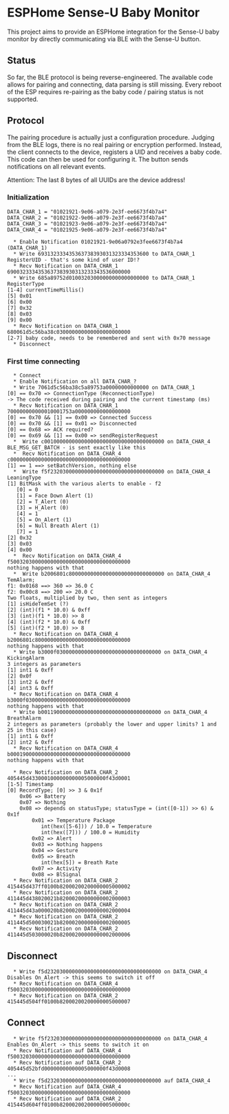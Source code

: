 # ESPHome Sense-U Baby Monitor

This project aims to provide an ESPHome integration for the Sense-U baby monitor by directly communicating via BLE with the Sense-U button.

## Status

So far, the BLE protocol is being reverse-engineered. The available code allows for pairing and connecting, data parsing is still missing. Every reboot of the ESP requires re-pairing as the baby code / pairing status is not supported.

## Protocol

The pairing procedure is actually just a configuration procedure. Judging from the BLE logs, there is no real pairing or encryption performed. Instead, the client connects to the device, registers a UID and receives a baby code. This code can then be used for configuring it. The button sends notifications on all relevant events.

Attention: The last 8 bytes of all UUIDs are the device address!

### Initialization
```
DATA_CHAR_1 = "01021921-9e06-a079-2e3f-ee6673f4b7a4"
DATA_CHAR_2 = "01021922-9e06-a079-2e3f-ee6673f4b7a4"
DATA_CHAR_3 = "01021923-9e06-a079-2e3f-ee6673f4b7a4"
DATA_CHAR_4 = "01021925-9e06-a079-2e3f-ee6673f4b7a4"

  * Enable Notification 01021921-9e06a0792e3fee6673f4b7a4 (DATA_CHAR_1)
  * Write 693132333435363738393031323334353600 to DATA_CHAR_1
RegisterUID - that's some kind of user ID!?
  * Recv Notification on DATA_CHAR_1 6900323334353637383930313233343536000000
  * Write 685a89752d01003203000000000000000000 to DATA_CHAR_1
RegisterType
[1-4] currentTimeMillis()
[5] 0x01
[6] 0x00
[7] 0x32
[8] 0x03
[9] 0x00
  * Recv Notification on DATA_CHAR_1 680061d5c56ba38c030000000000000000000000
[2-7] baby code, needs to be remembered and sent with 0x70 message
  * Disconnect
```
### First time connecting
```
  * Connect
  * Enable Notification on all DATA_CHAR_?
  * Write 7061d5c56ba38c5a89753a00000000000000 on DATA_CHAR_1
[0] == 0x70 => ConnectionType (ReconnectionType)
-> The code received during pairing and the current timestamp (ms)
  * Recv Notification on DATA_CHAR_1 700000000000010001753a000000000000000000
[0] == 0x70 && [1] == 0x00 => Connected Success
[0] == 0x70 && [1] == 0x01 => Disconnected
[0] == 0x68 => ACK required?
[0] == 0x69 && [1] == 0x00 => sendRegisterRequest
  *  Write c001000000000000000000000000000000000000 on DATA_CHAR_4
BLE_MSG_GET_BATCH - is sent exactly like this
  *  Recv Notification on DATA_CHAR_4 c000000000000000000000000000000000000000
[1] == 1 ==> setBatchVersion, nothing else
  *  Write f5f2320300000000000000000000000000000000 on DATA_CHAR_4
LeaningType
[1] BitMask with the various alerts to enable - f2
   [0] = 0
   [1] = Face Down Alert (1)
   [2] = T_Alert (0)
   [3] = H_Alert (0)
   [4] = 1
   [5] = On_Alert (1)
   [6] = Null Breath Alert (1)
   [7] = 1
[2] 0x32
[3] 0x03
[4] 0x00
  *  Recv Notification on DATA_CHAR_4 f500320300000000000000000000000000000000
nothing happens with that
  *  Write b2006801c8000000000000000000000000000000 on DATA_CHAR_4
TemAlarm; 
f1: 0x0168 ==> 360 => 36.0 C
f2: 0x00c8 ==> 200 => 20.0 C
Two floats, multiplied by two, then sent as integers
[1] isHideTemSet (?)
[2] (int)(f1 * 10.0) & 0xff
[3] (int)(f1 * 10.0) >> 8
[4] (int)(f2 * 10.0) & 0xff
[5] (int)(f2 * 10.0) >> 8
  * Recv Notification on DATA_CHAR_4 b2006801c8000000000000000000000000000000
nothing happens with that
  * Write b3000f0300000000000000000000000000000000 on DATA_CHAR_4
KickingAlarm
3 integers as parameters
[1] int1 & 0xff
[2] 0x0f
[3] int2 & 0xff
[4] int3 & 0xff
  * Recv Notification on DATA_CHAR_4 b3000f0300000000000000000000000000000000
nothing happens with that
  * Write b001190000000000000000000000000000000000 on DATA_CHAR_4
BreathAlarm
2 integers as parameters (probably the lower and upper limits? 1 and 25 in this case)
[1] int1 & 0xff
[2] int2 & 0xff
  * Recv Notification on DATA_CHAR_4 b000190000000000000000000000000000000000
nothing happens with that

  * Recv Notification on DATA_CHAR_2 405445d4330001000000000005000000f43d0001
[1-5] Timestamp
[0] RecordType; [0] >> 3 & 0x1f
    0x06 => Battery
    0x07 => Nothing
    0x08 => depends on statusType; statusType = (int([0-1]) >> 6) & 0x1f
        0x01 => Temperature Package
           int(hex([5-6])) / 10.0 = Temperature
           int(hex([7])) / 100.0 = Humidity
        0x02 => Alert
        0x03 => Nothing happens
        0x04 => Gesture
        0x05 => Breath
           int(hex[5]) = Breath Rate
        0x07 => Activity
        0x08 => BlSignal
  * Recv Notification on DATA_CHAR_2 415445d437ff0100b82000200200000005000002
  * Recv Notification on DATA_CHAR_2 411445d438020021b82000200000000002000003
  * Recv Notification on DATA_CHAR_2 411445d43a000020b82000200000000002000004
  * Recv Notification on DATA_CHAR_2 411445d500030021b82000200000000002000005
  * Recv Notification on DATA_CHAR_2 411445d503000020b82000200000000002000006
```
## Disconnect
```
  * Write f5d2320300000000000000000000000000000000 on DATA_CHAR_4
Disables On_Alert -> this seems to switch it off
  * Recv Notification on DATA_CHAR_4 f500320300000000000000000000000000000000
  * Recv Notification on DATA_CHAR_2 415445d504ff0100b82000200200000005000007
```
## Connect
```
  * Write f5f2320300000000000000000000000000000000 on DATA_CHAR_4
Enables On_Alert -> this seems to switch it on
  * Recv Notification auf DATA_CHAR_4 f500320300000000000000000000000000000000
  * Recv Notification auf DATA_CHAR_2 405445d52bfd00000000000005000000f43d0008
...
  * Write f5d2320300000000000000000000000000000000 auf DATA_CHAR_4
  * Recv Notification auf DATA_CHAR_4 f500320300000000000000000000000000000000
  * Recv Notification auf DATA_CHAR_2 415445d604ff0100b8200020020000000500000c
```
